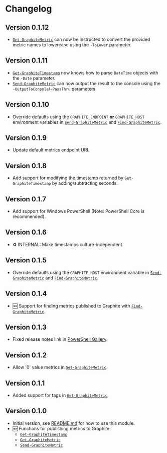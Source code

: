 # Changelog

## Version 0.1.12

- [`Get-GraphiteMetric`](docs/functions/Get-GraphiteMetric.md) can now be instructed to convert the provided metric names to lowercase using the `-ToLower` parameter.

## Version 0.1.11

- [`Get-GraphiteTimestamp`](docs/functions/Get-GraphiteTimestamp.md) now knows how to parse `DateTime` objects with the `-Date` parameter.
- [`Send-GraphiteMetric`](docs/functions/Send-GraphiteMetric.md) can now output the result to the console using the `-OutputToConsole`/`-PassThru` parameters.

## Version 0.1.10

- Override defaults using the `GRAPHITE_ENDPOINT` **or** `GRAPHITE_HOST` environment variables in [`Send-GraphiteMetric`](docs/functions/Send-GraphiteMetric.md) and [`Find-GraphiteMetric`](docs/functions/Find-GraphiteMetric.md).

## Version 0.1.9

- Update default metrics endpoint URI.

## Version 0.1.8

- Add support for modifying the timestamp returned by `Get-GraphiteTimestamp` by adding/subtracting seconds.

## Version 0.1.7

- Add support for Windows PowerShell (Note: PowerShell Core is recommended).

## Version 0.1.6

- :recycle: INTERNAL: Make timestamps culture-independent.

## Version 0.1.5

- Override defaults using the `GRAPHITE_HOST` environment variable in [`Send-GraphiteMetric`](docs/functions/Send-GraphiteMetric.md) and [`Find-GraphiteMetric`](docs/functions/Find-GraphiteMetric.md).

## Version 0.1.4

- :new: Support for finding metrics published to Graphite with [`Find-GraphiteMetric`](docs/functions/Find-GraphiteMetric.md).

## Version 0.1.3

- Fixed release notes link in [PowerShell Gallery](https://www.powershellgallery.com/packages/PSGraphite).

## Version 0.1.2

- Allow '0' value metrics in [`Get-GraphiteMetric`](docs/functions/Get-GraphiteMetric.md).

## Version 0.1.1

- Added support for tags in [`Get-GraphiteMetric`](docs/functions/Get-GraphiteMetric.md).

## Version 0.1.0

- Initial version, see [README.md](README.md#usage) for how to use this module.
- :new: Functions for publishing metrics to Graphite:
  - [`Get-GraphiteTimestamp`](docs/functions/Get-GraphiteTimestamp.md)
  - [`Get-GraphiteMetric`](docs/functions/Get-GraphiteMetric.md)
  - [`Send-GraphiteMetric`](docs/functions/Send-GraphiteMetric.md)
